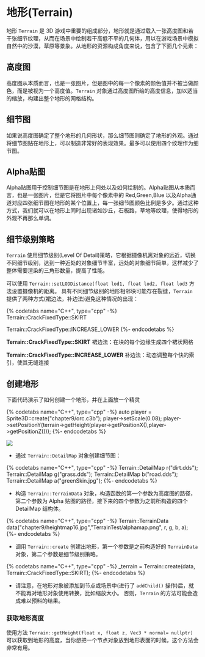 # 地形(Terrain)

地形 `Terrain` 是 3D 游戏中重要的组成部分，地形就是通过载入一张高度图和若干张细节纹理，从而在场景中绘制若干高低不平的几何体，用以在游戏场景中模拟自然中的沙漠，草原等景象。从地形的资源构成角度来说，包含了下面几个元素：

## 高度图

高度图从本质而言，也是一张图片，但是图中的每一个像素的颜色值并不被当做颜色，而是被视为一个高度值。`Terrain` 对象通过高度图所给的高度信息，加以适当的缩放，构建出整个地形的网格结构。

## 细节图

如果说高度图确定了整个地形的几何形状，那么细节图则确定了地形的外观。通过将细节图贴在地形上，可以制造非常好的表现效果。最多可以使用四个纹理作为细节图。

## Alpha贴图

Alpha贴图用于控制细节图是在地形上何处以及如何绘制的。Alpha贴图从本质而言，也是一张图片，但是它将图片中每个像素中的 Red,Green,Blue 以及Alpha通道对应四张细节图在地形的某个位置上，每一张细节图颜色比例是多少。通过这种方式，我们就可以在地形上同时出现诸如沙丘，石板路，草地等纹理，使得地形的外观不再那么单调。

## 细节级别策略

`Terrain` 使用细节级别(Level Of Detail)策略，它根据摄像机离对象的远近，切换不同细节级别，达到一种近处的对象细节丰富，远处的对象细节简单，这样减少了整体需要渲染的三角形数量，提高了性能。

可以使用 `Terrain::setLODDistance(float lod1, float lod2, float lod3` 方法设置摄像机的距离。 具有不同细节级别的地形相邻块可能存在裂缝，`Terrain` 提供了两种方式(裙边法，补边法)避免这种情况的出现：

{% codetabs name="C++", type="cpp" -%}
Terrain::CrackFixedType::SKIRT

Terrain::CrackFixedType::INCREASE_LOWER
{%- endcodetabs %}

__Terrain::CrackFixedType::SKIRT__ 裙边法：在块的每个边缘生成四个裙状网格

__Terrain::CrackFixedType::INCREASE_LOWER__ 补边法：动态调整每个快的索引，使其无缝连接

## 创建地形

下面代码演示了如何创建一个地形，并在上面放一个精灵

{% codetabs name="C++", type="cpp" -%}
auto player = Sprite3D::create("chapter9/orc.c3b");
player->setScale(0.08);
player->setPositionY(terrain->getHeight(player->getPositionX(),player->getPositionZ()));
{%- endcodetabs %}

![](../../en/3d/3d-img/9_10.png)

* 通过 `Terrain::DetailMap` 对象创建细节图：

{% codetabs name="C++", type="cpp" -%}
Terrain::DetailMap r("dirt.dds");
Terrain::DetailMap g("grass.dds");
Terrain::DetailMap b("road.dds");
Terrain::DetailMap a("greenSkin.jpg");
{%- endcodetabs %}

* 构造 `Terrain::TerrainData` 对象，构造函数的第一个参数为高度图的路径，第二个参数为 Alpha 贴图的路径，接下来的四个参数为之前所构造的四个 DetailMap 结构体。

{% codetabs name="C++", type="cpp" -%}
Terrain::TerrainData data("chapter9/heightmap16.jpg","TerrainTest/alphamap.png", r, g, b, a);
{%- endcodetabs %}

* 调用 `Terrain::create` 创建出地形，第一个参数是之前构造好的 `TerrainData` 对象，第二个参数是细节级别策略。

{% codetabs name="C++", type="cpp" -%}
_terrain = Terrain::create(data, Terrain::CrackFixedType::SKIRT);
{%- endcodetabs %}

* 请注意，在地形对象被添加到节点或场景中(进行了 `addChild()` 操作)后，就不能再对地形对象使用转换，比如缩放大小。 否则，`Terrain` 的方法可能会造成难以预料的结果。

### 获取地形高度

使用方法 `Terrain::getHeight(float x, float z, Vec3 * normal= nullptr)` 可以获取到地形的高度，当你想把一个节点对象放到地形表面的时候，这个方法会非常有用。
